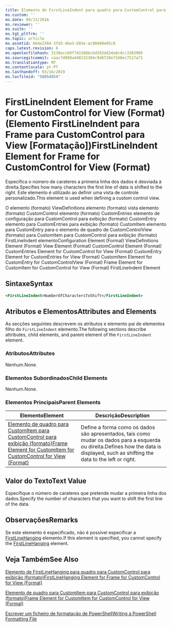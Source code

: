 ```yaml
---
title: Elemento de FirstLineIndent para quadro para CustomControl para exibição (formato) | Documentos da Microsoft
ms.custom: ''
ms.date: 09/13/2016
ms.reviewer: ''
ms.suite: ''
ms.tgt_pltfrm: ''
ms.topic: article
ms.assetid: bb4e1564-3fd3-4be3-b93e-ac90480e05c0
caps.latest.revision: 6
ms.openlocfilehash: 3130ecc69f7d1568bcbd392dd24e8cdcc3382905
ms.sourcegitcommit: caac7d098a448232304c9d6728e7340ec7517a71
ms.translationtype: MT
ms.contentlocale: pt-PT
ms.lasthandoff: 03/16/2019
ms.locfileid: "58054854"
---
```

# <a name="firstlineindent-element-for-frame-for-customcontrol-for-view-format"></a><span data-ttu-id="234a6-102">FirstLineIndent Element for Frame for CustomControl for View (Format) (Elemento FirstLineIndent para Frame para CustomControl para View [Formatação])</span><span class="sxs-lookup"><span data-stu-id="234a6-102">FirstLineIndent Element for Frame for CustomControl for View (Format)</span></span>

<span data-ttu-id="234a6-103">Especifica o número de carateres a primeira linha dos dados é desviada à direita.</span><span class="sxs-lookup"><span data-stu-id="234a6-103">Specifies how many characters the first line of data is shifted to the right.</span></span> <span data-ttu-id="234a6-104">Este elemento é utilizado ao definir uma vista de controle personalizado.</span><span class="sxs-lookup"><span data-stu-id="234a6-104">This element is used when defining a custom control view.</span></span>

<span data-ttu-id="234a6-105">O elemento (formato) ViewDefinitions elemento (formato) vista elemento (formato) CustomControl elemento (formato) CustomEntries elemento de configuração para CustomControl para exibição (formato) CustomEntry elemento para CustomEntries para exibição (formato) CustomItem elemento para CustomEntry para o elemento de quadro de CustomControlView (formato) para CustomItem para CustomControl para exibição (formato) FirstLineIndent elemento</span><span class="sxs-lookup"><span data-stu-id="234a6-105">Configuration Element (Format) ViewDefinitions Element (Format) View Element (Format) CustomControl Element (Format) CustomEntries Element for CustomControl for View (Format) CustomEntry Element for CustomEntries for View (Format) CustomItem Element for CustomEntry for CustomControlView (Format) Frame Element for CustomItem for CustomControl for View (Format) FirstLineIndent Element</span></span>

## <a name="syntax"></a><span data-ttu-id="234a6-106">Sintaxe</span><span class="sxs-lookup"><span data-stu-id="234a6-106">Syntax</span></span>

```xml
<FirstLineIndent>NumberOfCharactersToShift</FirstLineIndent>
```

## <a name="attributes-and-elements"></a><span data-ttu-id="234a6-107">Atributos e Elementos</span><span class="sxs-lookup"><span data-stu-id="234a6-107">Attributes and Elements</span></span>

<span data-ttu-id="234a6-108">As secções seguintes descrevem os atributos e elemento pai de elementos filho do `FirstLineIndent` elemento.</span><span class="sxs-lookup"><span data-stu-id="234a6-108">The following sections describe attributes, child elements, and parent element of the `FirstLineIndent` element.</span></span>

### <a name="attributes"></a><span data-ttu-id="234a6-109">Atributos</span><span class="sxs-lookup"><span data-stu-id="234a6-109">Attributes</span></span>

<span data-ttu-id="234a6-110">Nenhum.</span><span class="sxs-lookup"><span data-stu-id="234a6-110">None.</span></span>

### <a name="child-elements"></a><span data-ttu-id="234a6-111">Elementos Subordinados</span><span class="sxs-lookup"><span data-stu-id="234a6-111">Child Elements</span></span>

<span data-ttu-id="234a6-112">Nenhum.</span><span class="sxs-lookup"><span data-stu-id="234a6-112">None.</span></span>

### <a name="parent-elements"></a><span data-ttu-id="234a6-113">Elementos Principais</span><span class="sxs-lookup"><span data-stu-id="234a6-113">Parent Elements</span></span>

|<span data-ttu-id="234a6-114">Elemento</span><span class="sxs-lookup"><span data-stu-id="234a6-114">Element</span></span>|<span data-ttu-id="234a6-115">Descrição</span><span class="sxs-lookup"><span data-stu-id="234a6-115">Description</span></span>|
|-------------|-----------------|
|[<span data-ttu-id="234a6-116">Elemento de quadro para CustomItem para CustomControl para exibição (formato)</span><span class="sxs-lookup"><span data-stu-id="234a6-116">Frame Element for CustomItem for CustomControl for View (Format)</span></span>](./frame-element-for-customitem-for-customcontrol-for-view-format.md)|<span data-ttu-id="234a6-117">Define a forma como os dados são apresentados, tais como mudar os dados para a esquerda ou direita.</span><span class="sxs-lookup"><span data-stu-id="234a6-117">Defines how the data is displayed, such as shifting the data to the left or right.</span></span>|

## <a name="text-value"></a><span data-ttu-id="234a6-118">Valor do Texto</span><span class="sxs-lookup"><span data-stu-id="234a6-118">Text Value</span></span>

<span data-ttu-id="234a6-119">Especifique o número de carateres que pretende mudar a primeira linha dos dados.</span><span class="sxs-lookup"><span data-stu-id="234a6-119">Specify the number of characters that you want to shift the first line of the data.</span></span>

## <a name="remarks"></a><span data-ttu-id="234a6-120">Observações</span><span class="sxs-lookup"><span data-stu-id="234a6-120">Remarks</span></span>

<span data-ttu-id="234a6-121">Se este elemento é especificado, não é possível especificar a [FirstLineHanging](./firstlinehanging-element-for-frame-for-customcontrol-for-view-format.md) elemento.</span><span class="sxs-lookup"><span data-stu-id="234a6-121">If this element is specified, you cannot specify the [FirstLineHanging](./firstlinehanging-element-for-frame-for-customcontrol-for-view-format.md) element.</span></span>

## <a name="see-also"></a><span data-ttu-id="234a6-122">Veja Também</span><span class="sxs-lookup"><span data-stu-id="234a6-122">See Also</span></span>

[<span data-ttu-id="234a6-123">Elemento de FirstLineHanging para quadro para CustomControl para exibição (formato)</span><span class="sxs-lookup"><span data-stu-id="234a6-123">FirstLineHanging Element for Frame for CustomControl for View (Format)</span></span>](./firstlinehanging-element-for-frame-for-customcontrol-for-view-format.md)

[<span data-ttu-id="234a6-124">Elemento de quadro para CustomItem para CustomControl para exibição (formato)</span><span class="sxs-lookup"><span data-stu-id="234a6-124">Frame Element for CustomItem for CustomControl for View (Format)</span></span>](./frame-element-for-customitem-for-customcontrol-for-view-format.md)

[<span data-ttu-id="234a6-125">Escrever um ficheiro de formatação de PowerShell</span><span class="sxs-lookup"><span data-stu-id="234a6-125">Writing a PowerShell Formatting File</span></span>](./writing-a-powershell-formatting-file.md)
